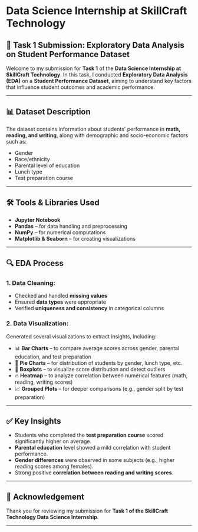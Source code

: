 # Data Science Internship at SkillCraft Technology

## 📌 Task 1 Submission: Exploratory Data Analysis on Student Performance Dataset

Welcome to my submission for **Task 1** of the **Data Science Internship at SkillCraft Technology**. In this task, I conducted **Exploratory Data Analysis (EDA)** on a **Student Performance Dataset**, aiming to understand key factors that influence student outcomes and academic performance.

---

## 📊 Dataset Description

The dataset contains information about students' performance in **math, reading, and writing**, along with demographic and socio-economic factors such as:

- Gender
- Race/ethnicity
- Parental level of education
- Lunch type
- Test preparation course

---

## 🛠 Tools & Libraries Used

- **Jupyter Notebook**
- **Pandas** – for data handling and preprocessing
- **NumPy** – for numerical computations
- **Matplotlib & Seaborn** – for creating visualizations

---

## 🔍 EDA Process

### 1. Data Cleaning:
- Checked and handled **missing values**
- Ensured **data types** were appropriate
- Verified **uniqueness and consistency** in categorical columns

### 2. Data Visualization:
Generated several visualizations to extract insights, including:

- 📊 **Bar Charts** – to compare average scores across gender, parental education, and test preparation
- 🧁 **Pie Charts** – for distribution of students by gender, lunch type, etc.
- 🎯 **Boxplots** – to visualize score distribution and detect outliers
- 🔥 **Heatmap** – to analyze correlation between numerical features (math, reading, writing scores)
- 📈 **Grouped Plots** – for deeper comparisons (e.g., gender split by test preparation)

---

## ✅ Key Insights

- Students who completed the **test preparation course** scored significantly higher on average.
- **Parental education** level showed a mild correlation with student performance.
- **Gender differences** were observed in some subjects (e.g., higher reading scores among females).
- Strong positive **correlation between reading and writing scores**.

---

## 🙏 Acknowledgement

Thank you for reviewing my submission for **Task 1 of the SkillCraft Technology Data Science Internship**.

---
